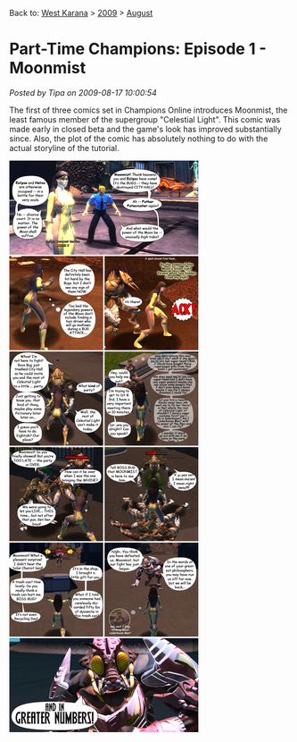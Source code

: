 Back to: [West Karana](/posts/westkarana.md) > [2009](/posts/2009/westkarana.md) > [August](./westkarana.md)
# Part-Time Champions: Episode 1 - Moonmist

*Posted by Tipa on 2009-08-17 10:00:54*

The first of three comics set in Champions Online introduces Moonmist, the least famous member of the supergroup "Celestial Light". This comic was made early in closed beta and the game's look has improved substantially since. Also, the plot of the comic has absolutely nothing to do with the actual storyline of the tutorial.

![Champions episode 1: Moonmist](../../../uploads/2009/08/championscomic.jpg "Champions episode 1: Moonmist")
